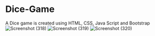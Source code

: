 # Dice-Game
A Dice game is created using HTML, CSS, Java Script and Bootstrap
![Screenshot (318)](https://github.com/sai90302/Dice-Game/assets/126978182/683cd15e-e8ab-4c33-ba89-1f78be4c5628)
![Screenshot (319)](https://github.com/sai90302/Dice-Game/assets/126978182/80533871-4baf-4040-8e41-0410c9ed53ac)
![Screenshot (320)](https://github.com/sai90302/Dice-Game/assets/126978182/3f32fb2a-2f27-4425-ac6c-ff0b1ab39130)
